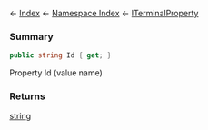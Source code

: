 ← [Index](Api-Index) ← [Namespace Index](Namespace-Index) ← [ITerminalProperty](Sandbox.ModAPI.Interfaces.ITerminalProperty)

### Summary

```csharp
public string Id { get; }
```

Property Id (value name)

### Returns

[string](https://docs.microsoft.com/en-us/dotnet/api/System.String?view=netframework-4.6)

